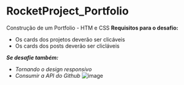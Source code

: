 # RocketProject_Portfolio
Construção de um Portfolio - HTM e CSS
**Requisitos para o desafio:**

- Os cards dos projetos deverão ser clicáveis
- Os cards dos posts deverão ser clicláveis

***Se desafie também:***

- *Tornando o design responsivo*
- *Consumir a API do Github*
![image](https://user-images.githubusercontent.com/105944368/190716982-bdf53c09-8574-47ec-8e94-7d93018b3f5f.png)
